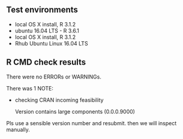 ## Test environments
* local OS X install, R 3.1.2
* ubuntu 16.04 LTS - R 3.6.1
* local OS X install, R 3.1.2
* Rhub Ubuntu Linux 16.04 LTS

## R CMD check results
There were no ERRORs or WARNINGs. 

There was 1 NOTE:

* checking CRAN incoming feasibility

  Version contains large components (0.0.0.9000)

Pls use a sensible version number and resubmit. then we will inspect manually.
